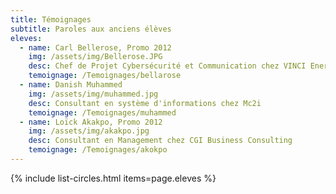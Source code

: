 ```yaml
---
title: Témoignages
subtitle: Paroles aux anciens élèves
eleves:
  - name: Carl Bellerose, Promo 2012 
    img: /assets/img/Bellerose.JPG
    desc: Chef de Projet Cybersécurité et Communication chez VINCI Energies
    temoignage: /Temoignages/bellarose
  - name: Danish Muhammed 
    img: /assets/img/muhammed.jpg
    desc: Consultant en système d'informations chez Mc2i
    temoignage: /Temoignages/muhammed
  - name: Loïck Akakpo, Promo 2012
    img: /assets/img/akakpo.jpg
    desc: Consultant en Management chez CGI Business Consulting
    temoignage: /Temoignages/akokpo
---
```


{% include list-circles.html items=page.eleves %}



